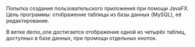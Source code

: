   Попытка создания пользовательского приложения при помощи JavaFX. 
  Цель программы: отображение таблицы из базы данных (MySQL), её редактирование. 

  В ветке demo_one достигается отображение одной из четырёх таблиц, доступных в базе данных, при промощи отдельных кнопок.
